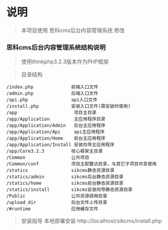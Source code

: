 # 说明
> 本项目使用 思科cms后台内容管理系统 修改


### 思科cms后台内容管理系统结构说明

> 使用thinkphp3.2.3版本作为PHP框架

> 目录结构

	/index.php              前端入口文件
	/admin.php              后端入口文件
	/api.php                api入口文件
	/install.php            安装入口文件(需安装时使用)
	/app				     项目主目录
	/app/Application         主应用程序目录
	/app/Application/Admin   后台主应用程序
	/app/Application/Api     api主应用程序
	/app/Application/Home    前台主应用程序
	/app/Application/Install 安装向导主应用程序
	/app/Core3.2.3	        核心框架主目录
	/Common                 公共项目
	/Common/conf	        项目主配置访目录，与其它子项目共享使用
	/statics				sikcms静态资源目录
	/statics/admin			sikcms后台静态资源目录
	/statics/home		    sikcms前台静态资源目录
	/statics/install		sikcms安装向导静态资源目录
	/Public                 公共资源调用目录
	/upload_dir             后台文件上传目录
	/#runtime               应用缓存文件

> 安装指导
本地部署安装
http://localhost/sikcms/install.php




